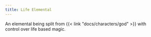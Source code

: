 ```yaml
---
title: Life Elemental
---
```


An elemental being split from {{< link "docs/characters/god" >}} with control over life based magic.
